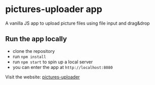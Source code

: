 # pictures-uploader app

A vanilla JS app to upload picture files using file input and drag&drop

## Run the app locally
- clone the repository
- run `npm install`
- run `npm start` to spin up a local server
- you can enter the app at `http://localhost:8080`

Visit the website: [pictures-uploader](https://pictures-uploader.netlify.app/)
